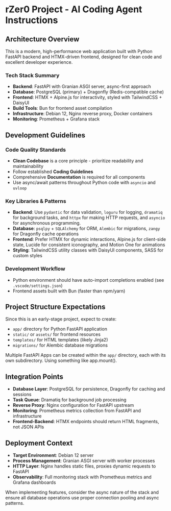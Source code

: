 # rZer0 Project - AI Coding Agent Instructions

## Architecture Overview

This is a modern, high-performance web application built with Python FastAPI backend and HTMX-driven frontend, designed for clean code and excellent developer experience.

### Tech Stack Summary
- **Backend**: FastAPI with Granian ASGI server, async-first approach
- **Database**: PostgreSQL (primary) + Dragonfly (Redis-compatible cache)
- **Frontend**: HTMX + Alpine.js for interactivity, styled with TailwindCSS + DaisyUI
- **Build Tools**: Bun for frontend asset compilation
- **Infrastructure**: Debian 12, Nginx reverse proxy, Docker containers
- **Monitoring**: Prometheus + Grafana stack

## Development Guidelines

### Code Quality Standards
- **Clean Codebase** is a core principle - prioritize readability and maintainability
- Follow established **Coding Guidelines**
- Comprehensive **Documentation** is required for all components
- Use async/await patterns throughout Python code with `asyncio` and `uvloop`

### Key Libraries & Patterns
- **Backend**: Use `pydantic` for data validation, `loguru` for logging, `dramatiq` for background tasks, and `httpx` for making HTTP requests, and `asyncio` for asynchronous programming.
- **Database**: `psqlpy` + `SQLAlchemy` for ORM, `Alembic` for migrations, `zangy` for Dragonfly cache operations
- **Frontend**: Prefer HTMX for dynamic interactions, Alpine.js for client-side state, Lucide for consistent iconography, and Motion One for animations
- **Styling**: TailwindCSS utility classes with DaisyUI components, SASS for custom styles

### Development Workflow
- Python environment should have auto-import completions enabled (see `.vscode/settings.json`)
- Frontend assets built with Bun (faster than npm/yarn)

## Project Structure Expectations

Since this is an early-stage project, expect to create:
- `app/` directory for Python FastAPI application
- `static/` or `assets/` for frontend resources
- `templates/` for HTML templates (likely Jinja2)
- `migrations/` for Alembic database migrations

Multiple FastAPI Apps can be created within the `app/` directory, each with its own subdirectory. Using something like app.mount().


## Integration Points

- **Database Layer**: PostgreSQL for persistence, Dragonfly for caching and sessions
- **Task Queue**: Dramatiq for background job processing
- **Reverse Proxy**: Nginx configuration for FastAPI upstream
- **Monitoring**: Prometheus metrics collection from FastAPI and infrastructure
- **Frontend-Backend**: HTMX endpoints should return HTML fragments, not JSON APIs

## Deployment Context

- **Target Environment**: Debian 12 server
- **Process Management**: Granian ASGI server with worker processes
- **HTTP Layer**: Nginx handles static files, proxies dynamic requests to FastAPI
- **Observability**: Full monitoring stack with Prometheus metrics and Grafana dashboards

When implementing features, consider the async nature of the stack and ensure all database operations use proper connection pooling and async patterns.
